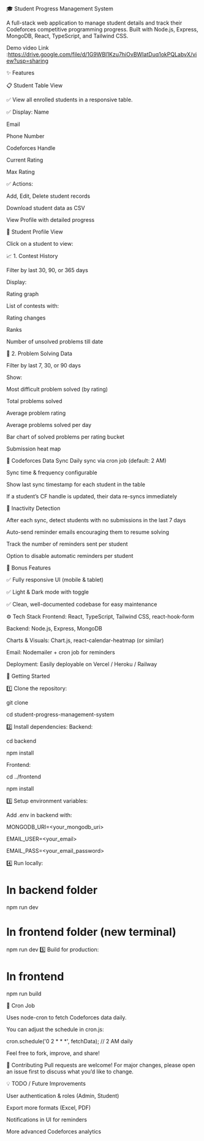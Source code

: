 🎓 Student Progress Management System

A full-stack web application to manage student details and track their Codeforces competitive programming progress.
Built with Node.js, Express, MongoDB, React, TypeScript, and Tailwind CSS.

Demo video Link :https://drive.google.com/file/d/1G9WBI1Kzu7hiOvBWIatDuq1okPQLabvX/view?usp=sharing

✨ Features

📋 Student Table View

✅ View all enrolled students in a responsive table.

✅ Display:
Name

Email

Phone Number

Codeforces Handle

Current Rating

Max Rating


✅ Actions:

Add, Edit, Delete student records

Download student data as CSV

View Profile with detailed progress

👤 Student Profile View

Click on a student to view:

📈 1. Contest History

Filter by last 30, 90, or 365 days

Display:

Rating graph

List of contests with:

Rating changes

Ranks

Number of unsolved problems till date

🧩 2. Problem Solving Data

Filter by last 7, 30, or 90 days

Show:

Most difficult problem solved (by rating)

Total problems solved

Average problem rating

Average problems solved per day

Bar chart of solved problems per rating bucket

Submission heat map

🔄 Codeforces Data Sync
Daily sync via cron job (default: 2 AM)

Sync time & frequency configurable

Show last sync timestamp for each student in the table

If a student’s CF handle is updated, their data re-syncs immediately

📧 Inactivity Detection

After each sync, detect students with no submissions in the last 7 days

Auto-send reminder emails encouraging them to resume solving

Track the number of reminders sent per student

Option to disable automatic reminders per student

🎁 Bonus Features

✅ Fully responsive UI (mobile & tablet)

✅ Light & Dark mode with toggle

✅ Clean, well-documented codebase for easy maintenance

⚙️ Tech Stack
Frontend: React, TypeScript, Tailwind CSS, react-hook-form

Backend: Node.js, Express, MongoDB

Charts & Visuals: Chart.js, react-calendar-heatmap (or similar)

Email: Nodemailer + cron job for reminders

Deployment: Easily deployable on Vercel / Heroku / Railway

🚀 Getting Started

1️⃣ Clone the repository:

git clone 

cd student-progress-management-system

2️⃣ Install dependencies:
Backend:


cd backend

npm install

Frontend:


cd ../frontend

npm install

3️⃣ Setup environment variables:

Add .env in backend with:


MONGODB_URI=<your_mongodb_uri>

EMAIL_USER=<your_email>

EMAIL_PASS=<your_email_password>

4️⃣ Run locally:

# In backend folder
npm run dev

# In frontend folder (new terminal)
npm run dev
5️⃣ Build for production:

# In frontend

npm run build

📅 Cron Job

Uses node-cron to fetch Codeforces data daily.

You can adjust the schedule in cron.js:


cron.schedule('0 2 * * *', fetchData); // 2 AM daily

Feel free to fork, improve, and share!

🙌 Contributing
Pull requests are welcome!
For major changes, please open an issue first to discuss what you’d like to change.

💡 TODO / Future Improvements

User authentication & roles (Admin, Student)

Export more formats (Excel, PDF)

Notifications in UI for reminders

More advanced Codeforces analytics
